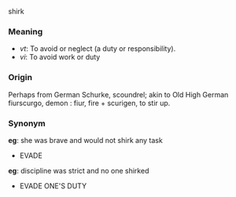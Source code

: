 shirk
### Meaning
+ _vt_: To avoid or neglect (a duty or responsibility).
+ _vi_: To avoid work or duty

### Origin

Perhaps from German Schurke, scoundrel; akin to Old High German fiurscurgo, demon : fiur, fire + scurigen, to stir up.

### Synonym

__eg__: she was brave and would not shirk any task

+ EVADE

__eg__: discipline was strict and no one shirked

+ EVADE ONE'S DUTY


